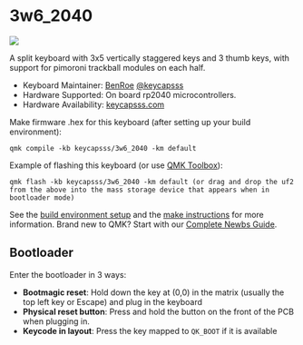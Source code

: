 # 3w6_2040

<img src="https://i.imgur.com/QAL63nyh.jpg"/>

A split keyboard with 3x5 vertically staggered keys and 3 thumb keys, with support for pimoroni trackball modules on each half.

* Keyboard Maintainer: [BenRoe](https://github.com/BenRoe/) [@keycapsss](https://twitter.com/keycapsss)
* Hardware Supported: On board rp2040 microcontrollers.
* Hardware Availability: [keycapsss.com](https://keycapsss.com)

Make firmware .hex for this keyboard (after setting up your build environment):

    qmk compile -kb keycapsss/3w6_2040 -km default

Example of flashing this keyboard (or use [QMK Toolbox](https://github.com/qmk/qmk_toolbox)):

    qmk flash -kb keycapsss/3w6_2040 -km default (or drag and drop the uf2 from the above into the mass storage device that appears when in bootloader mode)

See the [build environment setup](https://docs.qmk.fm/#/getting_started_build_tools) and the [make instructions](https://docs.qmk.fm/#/getting_started_make_guide) for more information. Brand new to QMK? Start with our [Complete Newbs Guide](https://docs.qmk.fm/#/newbs).

## Bootloader

Enter the bootloader in 3 ways:

* **Bootmagic reset**: Hold down the key at (0,0) in the matrix (usually the top left key or Escape) and plug in the keyboard
* **Physical reset button**: Press and hold the button on the front of the PCB when plugging in.
* **Keycode in layout**: Press the key mapped to `QK_BOOT` if it is available
